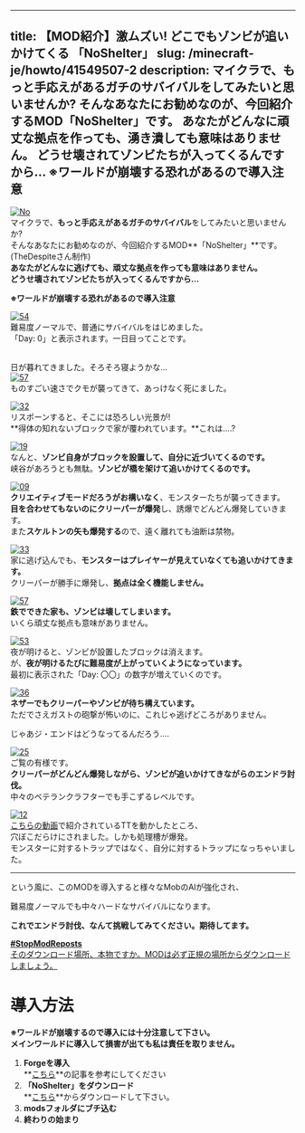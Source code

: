
---
title: 【MOD紹介】激ムズい! どこでもゾンビが追いかけてくる 「NoShelter」
slug: /minecraft-je/howto/41549507-2
description: マイクラで、もっと手応えがあるガチのサバイバルをしてみたいと思いませんか?
 そんなあなたにお勧めなのが、今回紹介するMOD「NoShelter」です。
 あなたがどんなに頑丈な拠点を作っても、湧き潰しても意味はありません。
 どうせ壊されてゾンビたちが入ってくるんですから…
 ※ワールドが崩壊する恐れがあるので導入注意
---

[![No](https://cdn-ak.f.st-hatena.com/images/fotolife/s/sasigume/20210208/20210208131401.png)](#1/d/1d4cb985.png "No")  
マイクラで、**もっと手応えがあるガチのサバイバル**をしてみたいと思いませんか?  
そんなあなたにお勧めなのが、今回紹介するMOD**「NoShelter」**です。(TheDespiteさん制作)   
**あなたがどんなに逃げても、頑丈な拠点を作っても意味はありません。**  
**どうせ壊されてゾンビたちが入ってくるんですから…**

**※ワールドが崩壊する恐れがあるので導入注意**

[![54](https://cdn-ak.f.st-hatena.com/images/fotolife/s/sasigume/20210208/20210208175312.png)](#f/1/f17b269a.png "54")  
難易度ノーマルで、普通にサバイバルをはじめました。  
「Day: 0」と表示されます。一日目ってことです。

   
日が暮れてきました。そろそろ寝ようかな…  
[![57](https://cdn-ak.f.st-hatena.com/images/fotolife/s/sasigume/20210208/20210208125654.png)](#0/d/0ddc981c.png "57")  
ものすごい速さでクモが襲ってきて、あっけなく死にました。

[![32](https://cdn-ak.f.st-hatena.com/images/fotolife/s/sasigume/20210208/20210208175355.png)](#f/2/f21dd8a4.png "32")  
リスポーンすると、そこには恐ろしい光景が!  
**得体の知れないブロックで家が覆われています。**これは….?

[![19](https://cdn-ak.f.st-hatena.com/images/fotolife/s/sasigume/20210208/20210208154927.png)](#b/5/b5abf745.png "19")  
なんと、**ゾンビ自身がブロックを設置して、自分に近づいてくるのです。**  
峡谷があろうとも無駄。**ゾンビが橋を架けて追いかけてくるのです。**

[![09](https://cdn-ak.f.st-hatena.com/images/fotolife/s/sasigume/20210208/20210208165129.png)](#e/9/e9623368.png "09")  
**クリエイティブモードだろうがお構いなく**、モンスターたちが襲ってきます。  
**目を合わせてもないのにクリーパーが爆発**し、誘爆でどんどん爆発していきます。  
また**スケルトンの矢も爆発する**ので、遠く離れても油断は禁物。

[![33](https://cdn-ak.f.st-hatena.com/images/fotolife/s/sasigume/20210208/20210208141233.png)](#5/b/5bb93e7c.png "33")  
家に逃げ込んでも、**モンスターはプレイヤーが見えていなくても追いかけてきます。**  
クリーパーが勝手に爆発し、**拠点は全く機能しません。**

[![57](https://cdn-ak.f.st-hatena.com/images/fotolife/s/sasigume/20210208/20210208150421.png)](#8/9/897530b8.png "57")  
**鉄でできた家も、ゾンビは壊してしまいます。**  
いくら頑丈な拠点も意味がありません。

[![53](https://cdn-ak.f.st-hatena.com/images/fotolife/s/sasigume/20210208/20210208124531.png)](#0/0/00f68e47.png "53")  
夜が明けると、ゾンビが設置したブロックは消えます。  
が、**夜が明けるたびに難易度が上がっていくようになっています。**  
最初に表示された「Day: 〇〇」の数字が増えていくのです。

[![36](https://cdn-ak.f.st-hatena.com/images/fotolife/s/sasigume/20210208/20210208125320.png)](#0/a/0a02f651.png "36")  
**ネザーでもクリーパーやゾンビが待ち構えています。**  
ただでさえガストの砲撃が怖いのに、これじゃ逃げどころがありません。

じゃあジ・エンドはどうなってるんだろう….

[![25](https://cdn-ak.f.st-hatena.com/images/fotolife/s/sasigume/20210208/20210208141316.png)](#5/c/5c3dde16.png "25")  
ご覧の有様です。  
**クリーパーがどんどん爆発しながら、ゾンビが追いかけてきながらのエンドラ討伐。**  
中々のベテランクラフターでも手こずるレベルです。

[![12](https://cdn-ak.f.st-hatena.com/images/fotolife/s/sasigume/20210208/20210208175903.png)](#f/7/f73c6af2.png "12")  
[こちらの動画](http://www.nicovideo.jp/watch/sm19927158)で紹介されているTTを動かしたところ、  
穴ぼこだらけにされました。しかも処理槽が爆発。  
モンスターに対するトラップではなく、自分に対するトラップになっちゃいました。

---

という風に、このMODを導入すると様々なMobのAIが強化され、

難易度ノーマルでも中々ハードなサバイバルになります。

**これでエンドラ討伐、なんて挑戦してみてください。期待してます。**

[**#StopModReposts**  
そのダウンロード場所、本物ですか。MODは必ず正規の場所からダウンロードしましょう。](https://www.napoan.com/stop-mod-reposts/)

# 導入方法 

**※ワールドが崩壊するので導入には十分注意して下さい。  
メインワールドに導入して損害が出ても私は責任を取りません。**

1.  **Forgeを導入**  
    **[こちら](/new-way-to-install-mod/)**の記事を参考にしてください
2.  **「NoShelter」をダウンロード**  
    **[こちら](http://www.minecraftforum.net/forums/mapping-and-modding/minecraft-mods/2214385-noshelter-ai-and-invasion-mod-that-leaves-no)**からダウンロードして下さい。
3.  **modsフォルダにブチ込む** 
4.  **終わりの始まり**
